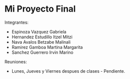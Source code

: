 # Mi Proyecto Final
Integrantes:

- Espinoza Vazquez Gabriela
- Hernandez Estudillo Itzel Mitzi
- Nava Avalos Betzabe Malinali
- Ramirez Gamboa Martina Margarita
- Sanchez Guerrero Irvin Marino

Reuniones:

- Lunes, Jueves y Viernes despues de clases - Pendiente.